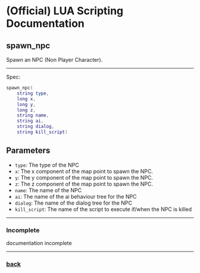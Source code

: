 
# (Official) LUA Scripting Documentation

## spawn_npc

Spawn an NPC (Non Player Character).

___

Spec:

```lua
spawn_npc(
	string type,
	long x,
	long y,
	long z,
	string name,
	string ai,
	string dialog,
	string kill_script)
```

## Parameters

- `type`: The type of the NPC
- `x`: The x component of the map point to spawn the NPC.
- `y`: The y component of the map point to spawn the NPC.
- `z`: The z component of the map point to spawn the NPC.
- `name`: The name of the NPC
- `ai`: The name of the ai behaviour tree for the NPC
- `dialog`: The name of the dialog tree for the NPC
- `kill_script`: The name of the script to execute if/when the NPC is killed

___

### Incomplete

documentation incomplete

___

### [back](../npcs)
